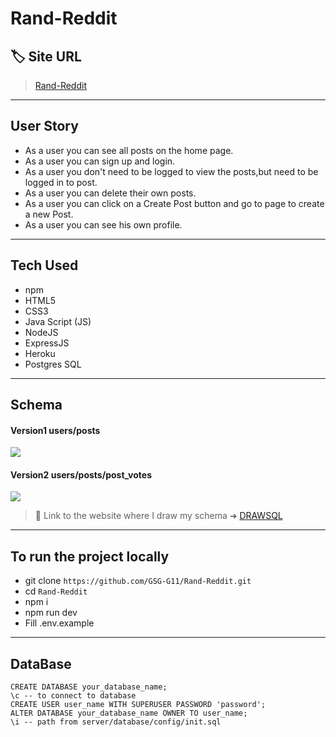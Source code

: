#  Rand-Reddit

## :label: Site URL

> [Rand-Reddit](https://rand-reddit.herokuapp.com/) 

---
## User Story

- As a user you can see all posts on the home page.
- As a user you can sign up and login.
- As a user you don't need to be logged to view the posts,but need to be logged in to post.
- As a user you can delete their own posts.
- As a user you can click on a Create Post button and go to page to create a new Post.
-  As a user you can see his own profile.

---
## Tech Used

- npm 
- HTML5
- CSS3
- Java Script (JS)
- NodeJS
- ExpressJS
- Heroku
- Postgres SQL
---


## Schema 
#### Version1 users/posts

![](https://i.imgur.com/UbVt4hq.png)

#### Version2 users/posts/post_votes
![](https://i.imgur.com/o1M50Mw.png)



> :link: Link to the website where I draw my schema ➜ [DRAWSQL ](https://drawsql.app/rand-sohail/diagrams/redditclone) 

---
## To run the project locally

- git clone `https://github.com/GSG-G11/Rand-Reddit.git`
- cd `Rand-Reddit`
- npm i
- npm run dev
- Fill .env.example

---
## DataBase 

```sql=
CREATE DATABASE your_database_name;
\c -- to connect to database
CREATE USER user_name WITH SUPERUSER PASSWORD 'password';
ALTER DATABASE your_database_name OWNER TO user_name;
\i -- path from server/database/config/init.sql
```
